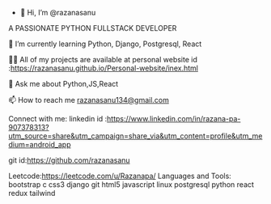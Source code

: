 - 👋 Hi, I’m @razanasanu

A PASSIONATE PYTHON FULLSTACK DEVELOPER

🌱 I’m currently learning Python, Django, Postgresql, React

👨‍💻 All of my projects are available at personal website id :https://razanasanu.github.io/Personal-website/inex.html

💬 Ask me about Python,JS,React

📫 How to reach me razanasanu134@gmail.com



Connect with me:
linkedin id :https://www.linkedin.com/in/razana-pa-907378313?utm_source=share&utm_campaign=share_via&utm_content=profile&utm_medium=android_app


git id:https://github.com/razanasanu

Leetcode:https://leetcode.com/u/Razanapa/
Languages and Tools:
bootstrap c css3 django git html5 javascript linux postgresql python react redux tailwind



<!---
razanasanu/razanasanu is a ✨ special ✨ repository because its `README.md` (this file) appears on your GitHub profile.
You can click the Preview link to take a look at your changes.
--->
